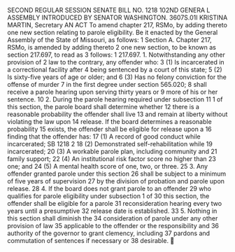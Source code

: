 SECOND REGULAR SESSION
SENATE BILL NO. 1218
102ND GENERA L ASSEMBLY
INTRODUCED BY SENATOR WASHINGTON.
3607S.01I KRISTINA MARTIN, Secretary
AN ACT
To amend chapter 217, RSMo, by adding thereto one new section relating to parole eligibility.
Be it enacted by the General Assembly of the State of Missouri, as follows:
1 Section A. Chapter 217, RSMo, is amended by adding thereto
2 one new section, to be known as section 217.697, to read as
3 follows:
1 217.697. 1. Notwithstanding any other provision of
2 law to the contrary, any offender who:
3 (1) Is incarcerated in a correctional facility after
4 being sentenced by a court of this state;
5 (2) Is sixty-five years of age or older; and
6 (3) Has no felony conviction for the offense of murder
7 in the first degree under section 565.020;
8 shall receive a parole hearing upon serving thirty years or
9 more of his or her sentence.
10 2. During the parole hearing required under subsection
11 1 of this section, the parole board shall determine whether
12 there is a reasonable probability the offender shall live
13 and remain at liberty without violating the law upon
14 release. If the board determines a reasonable probability
15 exists, the offender shall be eligible for release upon a
16 finding that the offender has:
17 (1) A record of good conduct while incarcerated;
SB 1218 2
18 (2) Demonstrated self-rehabilitation while
19 incarcerated;
20 (3) A workable parole plan, including community and
21 family support;
22 (4) An institutional risk factor score no higher than
23 one; and
24 (5) A mental health score of one, two, or three.
25 3. Any offender granted parole under this section
26 shall be subject to a minimum of five years of supervision
27 by the division of probation and parole upon release.
28 4. If the board does not grant parole to an offender
29 who qualifies for parole eligibility under subsection 1 of
30 this section, the offender shall be eligible for a parole
31 reconsideration hearing every two years until a presumptive
32 release date is established.
33 5. Nothing in this section shall diminish the
34 consideration of parole under any other provision of law
35 applicable to the offender or the responsibility and
36 authority of the governor to grant clemency, including
37 pardons and commutation of sentences if necessary or
38 desirable.
